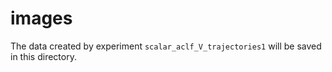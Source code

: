 # images

The data created by experiment `scalar_aclf_V_trajectories1` will be
saved in this directory.